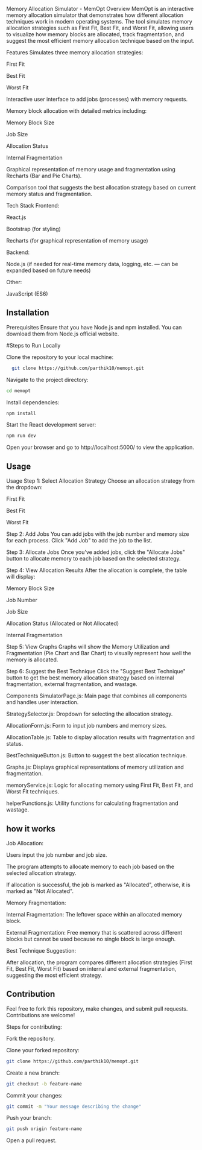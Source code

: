 Memory Allocation Simulator - MemOpt
Overview
MemOpt is an interactive memory allocation simulator that demonstrates how different allocation techniques work in modern operating systems. The tool simulates memory allocation strategies such as First Fit, Best Fit, and Worst Fit, allowing users to visualize how memory blocks are allocated, track fragmentation, and suggest the most efficient memory allocation technique based on the input.

Features
Simulates three memory allocation strategies:

First Fit

Best Fit

Worst Fit

Interactive user interface to add jobs (processes) with memory requests.

Memory block allocation with detailed metrics including:

Memory Block Size

Job Size

Allocation Status

Internal Fragmentation

Graphical representation of memory usage and fragmentation using Recharts (Bar and Pie Charts).

Comparison tool that suggests the best allocation strategy based on current memory status and fragmentation.

Tech Stack
Frontend:

React.js

Bootstrap (for styling)

Recharts (for graphical representation of memory usage)

Backend:

Node.js (if needed for real-time memory data, logging, etc. — can be expanded based on future needs)

Other:

JavaScript (ES6)
## Installation

Prerequisites
Ensure that you have Node.js and npm installed. You can download them from Node.js official website.

#Steps to Run Locally

Clone the repository to your local machine:
```bash
  git clone https://github.com/parthik10/memopt.git
```
Navigate to the project directory:
```bash
cd memopt
```

Install dependencies:
```bash
npm install
```

Start the React development server:
```bash
npm run dev
```
Open your browser and go to http://localhost:5000/ to view the application.
## Usage

Usage
Step 1: Select Allocation Strategy
Choose an allocation strategy from the dropdown:

First Fit

Best Fit

Worst Fit

Step 2: Add Jobs
You can add jobs with the job number and memory size for each process. Click "Add Job" to add the job to the list.

Step 3: Allocate Jobs
Once you've added jobs, click the "Allocate Jobs" button to allocate memory to each job based on the selected strategy.

Step 4: View Allocation Results
After the allocation is complete, the table will display:

Memory Block Size

Job Number

Job Size

Allocation Status (Allocated or Not Allocated)

Internal Fragmentation

Step 5: View Graphs
Graphs will show the Memory Utilization and Fragmentation (Pie Chart and Bar Chart) to visually represent how well the memory is allocated.

Step 6: Suggest the Best Technique
Click the "Suggest Best Technique" button to get the best memory allocation strategy based on internal fragmentation, external fragmentation, and wastage.

Components
SimulatorPage.js: Main page that combines all components and handles user interaction.

StrategySelector.js: Dropdown for selecting the allocation strategy.

AllocationForm.js: Form to input job numbers and memory sizes.

AllocationTable.js: Table to display allocation results with fragmentation and status.

BestTechniqueButton.js: Button to suggest the best allocation technique.

Graphs.js: Displays graphical representations of memory utilization and fragmentation.

memoryService.js: Logic for allocating memory using First Fit, Best Fit, and Worst Fit techniques.

helperFunctions.js: Utility functions for calculating fragmentation and wastage.




## how it works

Job Allocation:

Users input the job number and job size.

The program attempts to allocate memory to each job based on the selected allocation strategy.

If allocation is successful, the job is marked as "Allocated", otherwise, it is marked as "Not Allocated".

Memory Fragmentation:

Internal Fragmentation: The leftover space within an allocated memory block.

External Fragmentation: Free memory that is scattered across different blocks but cannot be used because no single block is large enough.

Best Technique Suggestion:

After allocation, the program compares different allocation strategies (First Fit, Best Fit, Worst Fit) based on internal and external fragmentation, suggesting the most efficient strategy.

## Contribution

Feel free to fork this repository, make changes, and submit pull requests. Contributions are welcome!

Steps for contributing:

Fork the repository.

Clone your forked repository:


```bash
git clone https://github.com/parthik10/memopt.git
```
Create a new branch:

```bash
git checkout -b feature-name
```
Commit your changes:

```bash
git commit -m "Your message describing the change"
```
Push your branch:

```bash
git push origin feature-name
```
Open a pull request.



